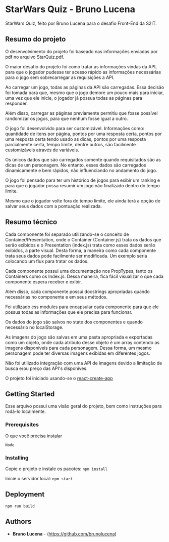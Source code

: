 # StarWars Quiz - Bruno Lucena

StarWars Quiz, feito por Bruno Lucena para o desafio Front-End da S2IT.

## Resumo do projeto
O desenvolvimento do projeto foi baseado nas informações enviadas por pdf no arquivo StarQuiz.pdf.

O maior desafio do projeto foi como tratar as informações vindas da API, para que o jogador pudesse ter acesso rápido as informações necessárias para o jogo sem sobrecarregar as requisições a API.

Ao carregar um jogo, todas as páginas da API são carregadas. Essa decisão foi tomada para que, mesmo que o jogo demore um pouco mais para iniciar, uma vez que ele inicie, o jogador já possua todas as páginas para responder.

Além disso, carregar as páginas previamente permitiu que fosse possível randomizar os jogos, para que nenhum fosse igual a outro.

O jogo foi desenvolvido para ser customizável. Informações como: quantidade de itens por página, pontos por uma resposta certa, pontos por uma resposta certa tendo usado as dicas, pontos por uma resposta parcialmente certa, tempo limite, dentre outros, são facilmente customizáveis através de variáveis.

Os únicos dados que são carregados somente quando requisitados são as dicas de um personagem. No entanto, esses dados são carregados dinamicamente e bem rápidos, não influenciando no andamento do jogo.

O jogo foi pensado para ter um histórico de jogos para exibir um ranking e para que o jogador possa resumir um jogo não finalizado dentro do tempo limite.

Mesmo que o jogador volte fora do tempo limite, ele ainda terá a opção de salvar seus dados com a pontuação realizada.

## Resumo técnico
Cada componente foi separado utilizando-se o conceito de Container/Presentation, onde o Container (Container.js) trata os dados que serão exibidos e o Presentation (index.js) trata como esses dados serão exibidos, a parte visual. Desta forma, a maneira como cada componente trata seus dados pode facilmente ser modificada. Um exemplo seria colocando um flux para tratar os dados.

Cada componente possui uma documentação nos PropTypes, tanto os Containers como os Index.js. Dessa maneira, fica fácil visualizar o que cada componente espera receber e exibir.

Além disso, cada componente possui docstrings apropriadas quando necessárias no componente e em seus métodos.

Foi utilizado css modules para encapsular cada componente para que ele possua todas as informações que ele precisa para funcionar.

Os dados do jogo são salvos no state dos componentes e quando necessário no localStorage.

As imagens do jogo são salvas em uma pasta apropriada e exportadas como um objeto, onde cada atributo desse objeto é um array contendo as imagens disponíveis para cada personagem. Dessa forma, um mesmo personagem pode ter diversas imagens exibidas em diferentes jogos.

Não foi utilizado integração com uma API de imagens devido a limitação de busca e/ou preço das API's disponíves.

O projeto foi iniciado usando-se o [react-create-app](https://github.com/facebook/create-react-app)

## Getting Started

Esse arquivo possui uma visão geral do projeto, bem como instruções para rodá-lo localmente.

### Prerequisites

O que você precisa instalar

```
Node
```

### Installing

Copie o projeto e instale os pacotes:
```npm install```

Inicie o servidor local:
```npm start```

## Deployment

```npm run build```

## Authors

* **Bruno Lucena** - (https://github.com/brunolucena)